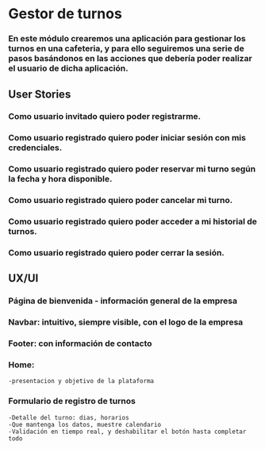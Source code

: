 # Gestor de turnos

### En este módulo crearemos una aplicación para gestionar los turnos en una cafeteria, y para ello seguiremos una serie de pasos basándonos en las acciones que debería poder realizar el usuario de dicha aplicación.

## User Stories

### Como usuario invitado quiero poder registrarme.

### Como usuario registrado quiero poder iniciar sesión con mis credenciales.

### Como usuario registrado quiero poder reservar mi turno según la fecha y hora disponible.

### Como usuario registrado quiero poder cancelar mi turno.

### Como usuario registrado quiero poder acceder a mi historial de turnos.

### Como usuario registrado quiero poder cerrar la sesión.

## UX/UI

### Página de bienvenida - información general de la empresa

### Navbar: intuitivo, siempre visible, con el logo de la empresa

### Footer: con información de contacto

### Home:

    -presentacion y objetivo de la plataforma

### Formulario de registro de turnos

    -Detalle del turno: dias, horarios
    -Que mantenga los datos, muestre calendario
    -Validación en tiempo real, y deshabilitar el botón hasta completar todo
